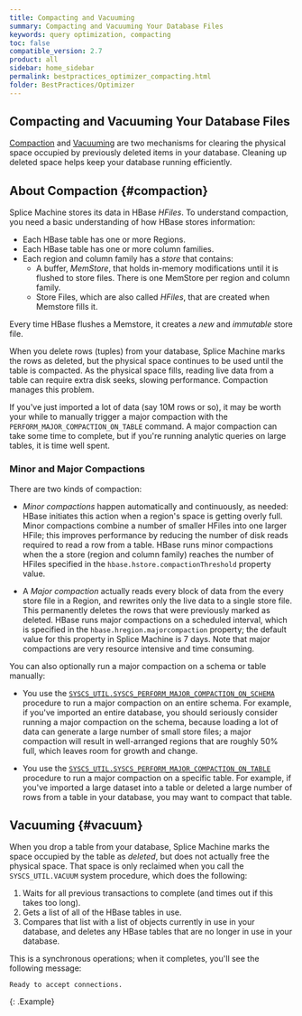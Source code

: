 ```yaml
---
title: Compacting and Vacuuming
summary: Compacting and Vacuuming Your Database Files
keywords: query optimization, compacting
toc: false
compatible_version: 2.7
product: all
sidebar: home_sidebar
permalink: bestpractices_optimizer_compacting.html
folder: BestPractices/Optimizer
---
```

<section>
<div class="TopicContent" data-swiftype-index="true" markdown="1">

# Compacting and Vacuuming Your Database Files

[Compaction](#compaction) and [Vacuuming](#vacuum) are two mechanisms for clearing the physical space occupied by previously deleted items in your database. Cleaning up deleted space helps keep your database running efficiently.

## About Compaction  {#compaction}

Splice Machine stores its data in HBase *HFiles*. To understand compaction, you need a basic understanding of how HBase stores information:

* Each HBase table has one or more Regions.
* Each HBase table has one or more column families.
* Each region and column family has a *store* that contains:
  * A buffer, *MemStore*, that holds in-memory modifications until it is flushed to store files. There is one MemStore per region and column family.
  * Store Files, which are also called *HFiles*, that are created when Memstore fills it.

Every time HBase flushes a Memstore, it creates a *new* and *immutable* store file.

When you delete rows (tuples) from your database, Splice Machine marks the rows as deleted, but the physical space continues to be used until the table is compacted. As the physical space fills, reading live data from a table can require extra disk seeks, slowing performance. Compaction manages this problem.

If you've just imported a lot of data (say 10M rows or so), it may be worth your while to manually trigger a major compaction with the `PERFORM_MAJOR_COMPACTION_ON_TABLE` command. A major compaction can take some time to complete, but if you're running analytic queries on large tables, it is time well spent.

### Minor and Major Compactions
There are two kinds of compaction:

* *Minor compactions* happen automatically and continuously, as needed: HBase initiates this action when a region's space is getting overly full. Minor compactions combine a number of smaller HFiles into one larger HFile; this improves performance by reducing the number of disk reads required to read a row from a table. HBase runs minor compactions when the a store (region and column family) reaches the number of HFiles specified in the `hbase.hstore.compactionThreshold` property value.

* A *Major compaction* actually reads every block of data from the every store file in a Region, and rewrites only the live data to a single store file. This permanently deletes the rows that were previously marked as deleted. HBase runs major compactions on a scheduled interval, which is specified in the `hbase.hregion.majorcompaction` property; the default value for this property in Splice Machine is 7 days. Note that major compactions are very resource intensive and time consuming.

You can also optionally run a major compaction on a schema or table manually:

* You use the [`SYSCS_UTIL.SYSCS_PERFORM_MAJOR_COMPACTION_ON_SCHEMA`](sqlref_sysprocs_compactschema.html) procedure to run a major compaction on an entire schema. For example, if you've imported an entire database, you should seriously consider running a major compaction on the schema, because loading a lot of data can generate a large number of small store files; a major compaction will result in well-arranged regions that are roughly 50% full, which leaves room for growth and change.

* You use the [`SYSCS_UTIL.SYSCS_PERFORM_MAJOR_COMPACTION_ON_TABLE`](sqlref_sysprocs_compacttable.html) procedure to run a major compaction on a specific table. For example, if you've imported a large dataset into a table or deleted a large number of rows from a table in your database, you may want to compact that table.

## Vacuuming {#vacuum}

When you drop a table from your database, Splice Machine marks the space occupied by the table as *deleted*, but does not actually free the physical space. That space is only reclaimed when you call the `SYSCS_UTIL.VACUUM` system procedure, which does the following:

1. Waits for all previous transactions to complete (and times out if this takes too long).
2. Gets a list of all of the HBase tables in use.
3. Compares that list with a list of objects currently in use in your database, and deletes any HBase tables that are no longer in use in your database.

This is a synchronous operations; when it completes, you'll see the following message:
```
Ready to accept connections.
```
{: .Example}


</div>
</section>
